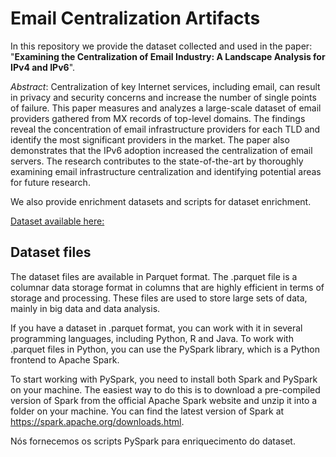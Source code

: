
# Email Centralization Artifacts

In this repository we provide the dataset collected and used in the paper: "**Examining the Centralization of Email Industry: A Landscape Analysis for IPv4 and IPv6**".

*Abstract*: Centralization of key Internet services, including email, can result in privacy and security concerns and increase the number of single points of failure. This paper measures and analyzes a large-scale dataset of email providers gathered from MX records of top-level domains. The findings reveal the concentration of email infrastructure providers for each TLD and identify the most significant providers in the market. The paper also demonstrates that the IPv6 adoption increased the centralization of email servers. The research contributes to the state-of-the-art by thoroughly examining email infrastructure centralization and identifying potential areas for future research.

We also provide enrichment datasets and scripts for dataset enrichment.

[Dataset available here:](https://github.com/internet-centralization/email-paper/)

## Dataset files

The dataset files are available in Parquet format. The .parquet file is a columnar data storage format in columns that are highly efficient in terms of storage and processing. These files are used to store large sets of data, mainly in big data and data analysis.

If you have a dataset in .parquet format, you can work with it in several programming languages, including Python, R and Java. To work with .parquet files in Python, you can use the PySpark library, which is a Python frontend to Apache Spark.

To start working with PySpark, you need to install both Spark and PySpark on your machine. The easiest way to do this is to download a pre-compiled version of Spark from the official Apache Spark website and unzip it into a folder on your machine. You can find the latest version of Spark at https://spark.apache.org/downloads.html.

Nós fornecemos os scripts PySpark para enriquecimento do dataset.

